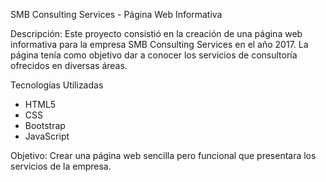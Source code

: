 SMB Consulting Services - Página Web Informativa

Descripción:
Este proyecto consistió en la creación de una página web informativa para la empresa SMB Consulting Services en el año 2017. La página tenía como objetivo dar a conocer los servicios de consultoría ofrecidos en diversas áreas.

Tecnologías Utilizadas
* HTML5
* CSS
* Bootstrap
* JavaScript

Objetivo: Crear una página web sencilla pero funcional que presentara los servicios de la empresa.
